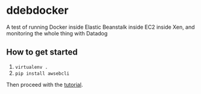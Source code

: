 ddebdocker
==========

A test of running Docker inside Elastic Beanstalk inside EC2 inside Xen, and monitoring the whole thing with Datadog

## How to get started

1. `virtualenv .`
1. `pip install awsebcli`

Then proceed with the [tutorial](http://docs.aws.amazon.com/elasticbeanstalk/latest/dg/create_deploy_docker_eb.html).
